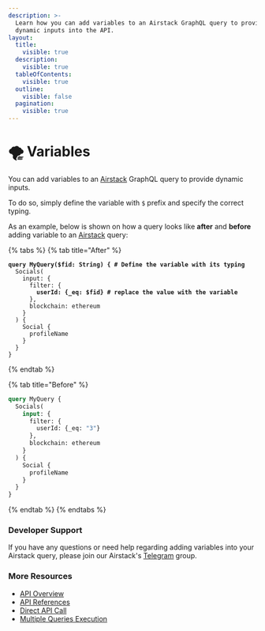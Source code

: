 ```yaml
---
description: >-
  Learn how you can add variables to an Airstack GraphQL query to provide
  dynamic inputs into the API.
layout:
  title:
    visible: true
  description:
    visible: true
  tableOfContents:
    visible: true
  outline:
    visible: false
  pagination:
    visible: true
---
```


# 🌪️ Variables

You can add variables to an [Airstack](https://airstack.xyz) GraphQL query to provide dynamic inputs.

To do so, simply define the variable with `$` prefix and specify the correct typing.

As an example, below is shown on how a query looks like **after** and **before** adding variable to an [Airstack](https://airstack.xyz) query:

{% tabs %}
{% tab title="After" %}
<pre class="language-graphql"><code class="lang-graphql"><strong>query MyQuery($fid: String) { # Define the variable with its typing
</strong>  Socials(
    input: {
      filter: {
<strong>        userId: {_eq: $fid} # replace the value with the variable
</strong>      },
      blockchain: ethereum
    }
  ) {
    Social {
      profileName
    }
  }
}
</code></pre>
{% endtab %}

{% tab title="Before" %}
```graphql
query MyQuery {
  Socials(
    input: {
      filter: {
        userId: {_eq: "3"}
      }, 
      blockchain: ethereum
    }
  ) {
    Social {
      profileName
    }
  }
}
```
{% endtab %}
{% endtabs %}

### Developer Support

If you have any questions or need help regarding adding variables into your Airstack query, please join our Airstack's [Telegram](https://t.me/+1k3c2FR7z51mNDRh) group.

### More Resources

* [API Overview](../api-references/overview/)
* [API References](../api-references/api-reference/)
* [Direct API Call](../quickstart/direct-api-call.md)
* [Multiple Queries Execution](multiple-queries-execution.md)
